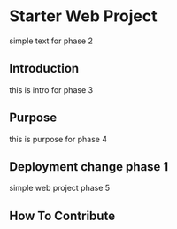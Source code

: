 # Starter Web Project

simple text for phase 2

## Introduction

this is intro for phase 3

## Purpose

this is purpose for phase 4

## Deployment change phase 1

simple web project phase 5

## How To Contribute
